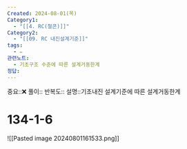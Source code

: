 ```yaml
---
Created: 2024-08-01(목)
Category1:
  - "[[4. RC(철콘)]]"
Category2:
  - "[[09. RC 내진설계기준]]"
tags:
  - ✏️
관련노트:
  - 기초구조 수준에 따른 설계거동한계
정답:
---
```

중요::❌
풀이::
반복도::
설명::기초내진 설계기준에 따른 설계거동한계
#  134-1-6
![[Pasted image 20240801161533.png]]